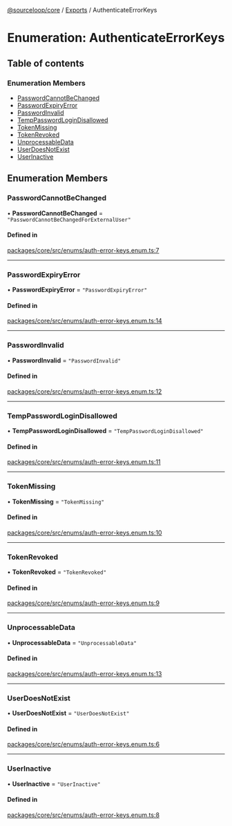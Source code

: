 [@sourceloop/core](../README.md) / [Exports](../modules.md) / AuthenticateErrorKeys

# Enumeration: AuthenticateErrorKeys

## Table of contents

### Enumeration Members

- [PasswordCannotBeChanged](AuthenticateErrorKeys.md#passwordcannotbechanged)
- [PasswordExpiryError](AuthenticateErrorKeys.md#passwordexpiryerror)
- [PasswordInvalid](AuthenticateErrorKeys.md#passwordinvalid)
- [TempPasswordLoginDisallowed](AuthenticateErrorKeys.md#temppasswordlogindisallowed)
- [TokenMissing](AuthenticateErrorKeys.md#tokenmissing)
- [TokenRevoked](AuthenticateErrorKeys.md#tokenrevoked)
- [UnprocessableData](AuthenticateErrorKeys.md#unprocessabledata)
- [UserDoesNotExist](AuthenticateErrorKeys.md#userdoesnotexist)
- [UserInactive](AuthenticateErrorKeys.md#userinactive)

## Enumeration Members

### PasswordCannotBeChanged

• **PasswordCannotBeChanged** = ``"PasswordCannotBeChangedForExternalUser"``

#### Defined in

[packages/core/src/enums/auth-error-keys.enum.ts:7](https://github.com/sourcefuse/loopback4-microservice-catalog/blob/93a7f917/packages/core/src/enums/auth-error-keys.enum.ts#L7)

___

### PasswordExpiryError

• **PasswordExpiryError** = ``"PasswordExpiryError"``

#### Defined in

[packages/core/src/enums/auth-error-keys.enum.ts:14](https://github.com/sourcefuse/loopback4-microservice-catalog/blob/93a7f917/packages/core/src/enums/auth-error-keys.enum.ts#L14)

___

### PasswordInvalid

• **PasswordInvalid** = ``"PasswordInvalid"``

#### Defined in

[packages/core/src/enums/auth-error-keys.enum.ts:12](https://github.com/sourcefuse/loopback4-microservice-catalog/blob/93a7f917/packages/core/src/enums/auth-error-keys.enum.ts#L12)

___

### TempPasswordLoginDisallowed

• **TempPasswordLoginDisallowed** = ``"TempPasswordLoginDisallowed"``

#### Defined in

[packages/core/src/enums/auth-error-keys.enum.ts:11](https://github.com/sourcefuse/loopback4-microservice-catalog/blob/93a7f917/packages/core/src/enums/auth-error-keys.enum.ts#L11)

___

### TokenMissing

• **TokenMissing** = ``"TokenMissing"``

#### Defined in

[packages/core/src/enums/auth-error-keys.enum.ts:10](https://github.com/sourcefuse/loopback4-microservice-catalog/blob/93a7f917/packages/core/src/enums/auth-error-keys.enum.ts#L10)

___

### TokenRevoked

• **TokenRevoked** = ``"TokenRevoked"``

#### Defined in

[packages/core/src/enums/auth-error-keys.enum.ts:9](https://github.com/sourcefuse/loopback4-microservice-catalog/blob/93a7f917/packages/core/src/enums/auth-error-keys.enum.ts#L9)

___

### UnprocessableData

• **UnprocessableData** = ``"UnprocessableData"``

#### Defined in

[packages/core/src/enums/auth-error-keys.enum.ts:13](https://github.com/sourcefuse/loopback4-microservice-catalog/blob/93a7f917/packages/core/src/enums/auth-error-keys.enum.ts#L13)

___

### UserDoesNotExist

• **UserDoesNotExist** = ``"UserDoesNotExist"``

#### Defined in

[packages/core/src/enums/auth-error-keys.enum.ts:6](https://github.com/sourcefuse/loopback4-microservice-catalog/blob/93a7f917/packages/core/src/enums/auth-error-keys.enum.ts#L6)

___

### UserInactive

• **UserInactive** = ``"UserInactive"``

#### Defined in

[packages/core/src/enums/auth-error-keys.enum.ts:8](https://github.com/sourcefuse/loopback4-microservice-catalog/blob/93a7f917/packages/core/src/enums/auth-error-keys.enum.ts#L8)
